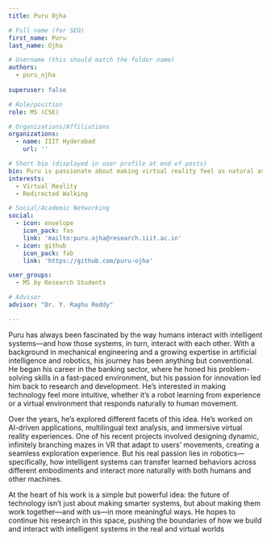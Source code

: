 ```yaml
---
title: Puru Ojha

# Full name (for SEO)
first_name: Puru
last_name: Ojha

# Username (this should match the folder name)
authors:
  - puru_ojha
  
superuser: false

# Role/position
role: MS (CSE)

# Organizations/Affiliations
organizations:
  - name: IIIT Hyderabad
    url: ''

# Short bio (displayed in user profile at end of posts)
bio: Puru is passionate about making virtual reality feel as natural as the real world. Fascinated by how people navigate spaces, he wanted to tackle a major challenge in VR—how to let users explore vast virtual environments while being physically confined to a small room. His research led him to develop a system for generating immersive, architecturally consistent mazes that allow for seamless, infinite exploration. By blending smart algorithms with creative design, he aims to enhance the feeling of presence in VR, making virtual spaces feel more real and intuitive to navigate
interests:
  - Virtual Reality
  - Redirected Walking

# Social/Academic Networking
social:
  - icon: envelope
    icon_pack: fas
    link: 'mailto:puru.ojha@research.iiit.ac.in'
  - icon: github
    icon_pack: fab
    link: 'https://github.com/puru-ojha'

user_groups:
  - MS by Research Students

# Advisor
advisor: "Dr. Y. Raghu Reddy"

---
```

Puru has always been fascinated by the way humans interact with intelligent systems—and how those systems, in turn, interact with each other. With a background in mechanical engineering and a growing expertise in artificial intelligence and robotics, his journey has been anything but conventional. He began his career in the banking sector, where he honed his problem-solving skills in a fast-paced environment, but his passion for innovation led him back to research and development. He’s interested in making technology feel more intuitive, whether it’s a robot learning from experience or a virtual environment that responds naturally to human movement.

Over the years, he’s explored different facets of this idea. He’s worked on AI-driven applications, multilingual text analysis, and immersive virtual reality experiences. One of his recent projects involved designing dynamic, infinitely branching mazes in VR that adapt to users’ movements, creating a seamless exploration experience. But his real passion lies in robotics—specifically, how intelligent systems can transfer learned behaviors across different embodiments and interact more naturally with both humans and other machines.

At the heart of his work is a simple but powerful idea: the future of technology isn’t just about making smarter systems, but about making them work together—and with us—in more meaningful ways. He hopes to continue his research in this space, pushing the boundaries of how we build and interact with intelligent systems in the real and virtual worlds
